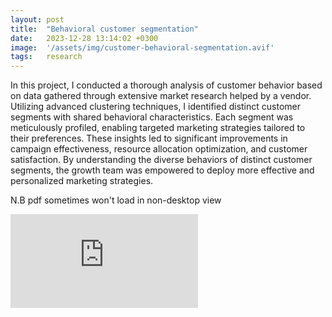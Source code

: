 ```yaml
---
layout: post
title:  "Behavioral customer segmentation"
date:   2023-12-28 13:14:02 +0300
image:  '/assets/img/customer-behavioral-segmentation.avif'
tags:   research
---
```


<p>In this project, I conducted a thorough analysis of customer behavior based on data gathered through extensive market research helped by a vendor. Utilizing advanced clustering techniques, I identified distinct customer segments with shared behavioral characteristics. Each segment was meticulously profiled, enabling targeted marketing strategies tailored to their preferences. These insights led to significant improvements in campaign effectiveness, resource allocation optimization, and customer satisfaction. By understanding the diverse behaviors of distinct customer segments, the growth team was empowered to deploy more effective and personalized marketing strategies.</p>


<p><italic>N.B pdf sometimes won't load in non-desktop view</italic></p>

<p> </p>
<p><embed src="https://kiranaananda.github.io/portfolio/assets/pdf/Segmentation_Digital_Banking.pdf" style="vertical-align:middle;margin:0px 0px" /></p>
<p> </p>

